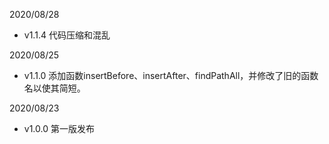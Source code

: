 2020/08/28
- v1.1.4 代码压缩和混乱

2020/08/25
- v1.1.0 添加函数insertBefore、insertAfter、findPathAll，并修改了旧的函数名以使其简短。

2020/08/23
- v1.0.0 第一版发布